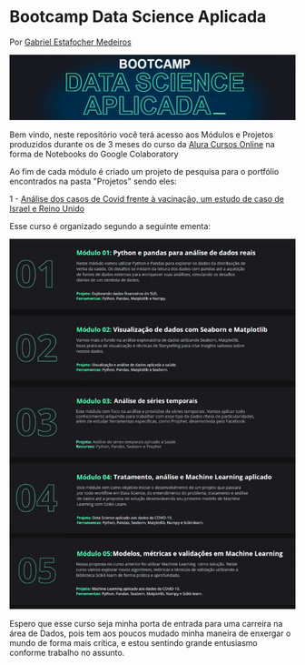 # Bootcamp Data Science Aplicada

Por [Gabriel Estafocher Medeiros](https://github.com/GabrielMedeiros32)

<img src="Outros/banner.png">

Bem vindo, neste repositório você terá acesso aos Módulos e Projetos produzidos durante os de 3 meses do curso da [Alura Cursos Online](https://www.alura.com.br/) na forma de Notebooks do Google Colaboratory

Ao fim de cada módulo é criado um projeto de pesquisa para o portfólio encontrados na pasta "Projetos" sendo eles:

1 - [Análise dos casos de Covid frente à vacinação, um estudo de caso de Israel e Reino Unido](https://github.com/GabrielMedeiros32/Bootcamp_Data_Science/blob/main/M%C3%B3dulo%201/BootcampM%C3%B3dulo1.ipynb)


Esse curso é organizado segundo a seguinte ementa:

<img src="Outros/ementa.png">

Espero que esse curso seja minha porta de entrada para uma carreira na área de Dados, pois tem aos poucos mudado minha maneira de enxergar o mundo de forma mais crítica, e estou sentindo grande entusiasmo conforme trabalho no assunto.
